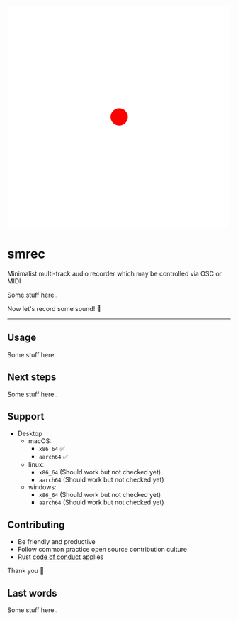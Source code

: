 <p align="center">
  <img src="https://raw.githubusercontent.com/alisomay/smrec/main/assets/logo_transparent.png"/>
</p>

# smrec

Minimalist multi-track audio recorder which may be controlled via OSC or MIDI

Some stuff here..

Now let's record some sound! 🔔

---

## Usage

Some stuff here..

## Next steps

Some stuff here..

## Support

- Desktop
  - macOS:
    - `x86_64` ✅
    - `aarch64` ✅
  - linux:
    - `x86_64` (Should work but not checked yet)
    - `aarch64` (Should work but not checked yet)
  - windows:
    - `x86_64` (Should work but not checked yet)
    - `aarch64` (Should work but not checked yet)

## Contributing

- Be friendly and productive
- Follow common practice open source contribution culture
- Rust [code of conduct](https://www.rust-lang.org/policies/code-of-conduct) applies

Thank you 🙏

## Last words

Some stuff here..
